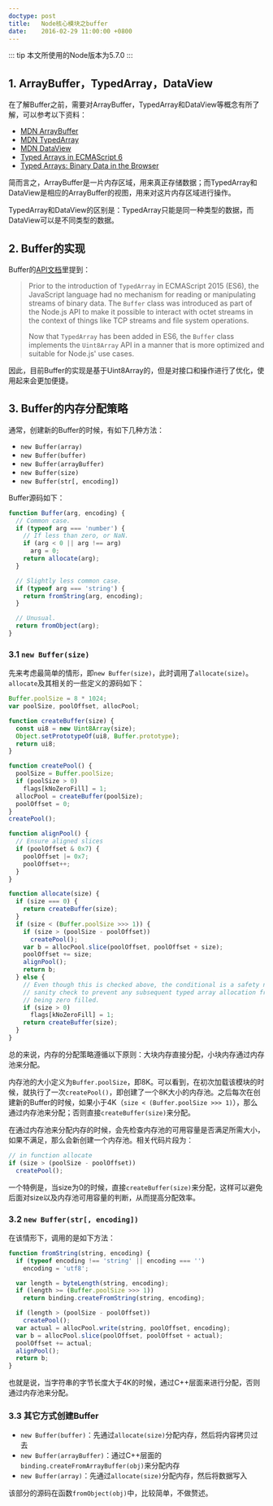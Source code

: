 ```yaml
---
doctype: post
title:   Node核心模块之buffer
date:    2016-02-29 11:00:00 +0800
---
```


::: tip
本文所使用的Node版本为5.7.0
:::

## 1. ArrayBuffer，TypedArray，DataView

在了解Buffer之前，需要对ArrayBuffer，TypedArray和DataView等概念有所了解，可以参考以下资料：

- [MDN ArrayBuffer](https://developer.mozilla.org/en-US/docs/Web/JavaScript/Reference/Global_Objects/ArrayBuffer)
- [MDN TypedArray](https://developer.mozilla.org/en-US/docs/Web/JavaScript/Reference/Global_Objects/TypedArray)
- [MDN DataView](https://developer.mozilla.org/en-US/docs/Web/JavaScript/Reference/Global_Objects/DataView)
- [Typed Arrays in ECMAScript 6](http://www.2ality.com/2015/09/typed-arrays.html)
- [Typed Arrays: Binary Data in the Browser](http://www.html5rocks.com/en/tutorials/webgl/typed_arrays/)

简而言之，ArrayBuffer是一片内存区域，用来真正存储数据；而TypedArray和DataView是相应的ArrayBuffer的视图，用来对这片内存区域进行操作。

TypedArray和DataView的区别是：TypedArray只能是同一种类型的数据，而DataView可以是不同类型的数据。

## 2. Buffer的实现

Buffer的[API文档](https://nodejs.org/dist/latest/docs/api/buffer.html)里提到：

> Prior to the introduction of `TypedArray` in ECMAScript 2015 (ES6), the JavaScript language had no mechanism for reading or manipulating streams of binary data. The `Buffer` class was introduced as part of the Node.js API to make it possible to interact with octet streams in the context of things like TCP streams and file system operations.
> 
> Now that `TypedArray` has been added in ES6, the `Buffer` class implements the `Uint8Array` API in a manner that is more optimized and suitable for Node.js' use cases.

因此，目前Buffer的实现是基于Uint8Array的，但是对接口和操作进行了优化，使用起来会更加便捷。

## 3. Buffer的内存分配策略

通常，创建新的Buffer的时候，有如下几种方法：

- `new Buffer(array)`
- `new Buffer(buffer)`
- `new Buffer(arrayBuffer)`
- `new Buffer(size)`
- `new Buffer(str[, encoding])`

Buffer源码如下：

```javascript
function Buffer(arg, encoding) {
  // Common case.
  if (typeof arg === 'number') {
    // If less than zero, or NaN.
    if (arg < 0 || arg !== arg)
      arg = 0;
    return allocate(arg);
  }

  // Slightly less common case.
  if (typeof arg === 'string') {
    return fromString(arg, encoding);
  }

  // Unusual.
  return fromObject(arg);
}
```

### 3.1 `new Buffer(size)`

先来考虑最简单的情形，即`new Buffer(size)`，此时调用了`allocate(size)`。`allocate`及其相关的一些定义的源码如下：

```javascript
Buffer.poolSize = 8 * 1024;
var poolSize, poolOffset, allocPool;

function createBuffer(size) {
  const ui8 = new Uint8Array(size);
  Object.setPrototypeOf(ui8, Buffer.prototype);
  return ui8;
}

function createPool() {
  poolSize = Buffer.poolSize;
  if (poolSize > 0)
    flags[kNoZeroFill] = 1;
  allocPool = createBuffer(poolSize);
  poolOffset = 0;
}
createPool();

function alignPool() {
  // Ensure aligned slices
  if (poolOffset & 0x7) {
    poolOffset |= 0x7;
    poolOffset++;
  }
}

function allocate(size) {
  if (size === 0) {
    return createBuffer(size);
  }
  if (size < (Buffer.poolSize >>> 1)) {
    if (size > (poolSize - poolOffset))
      createPool();
    var b = allocPool.slice(poolOffset, poolOffset + size);
    poolOffset += size;
    alignPool();
    return b;
  } else {
    // Even though this is checked above, the conditional is a safety net and
    // sanity check to prevent any subsequent typed array allocation from not
    // being zero filled.
    if (size > 0)
      flags[kNoZeroFill] = 1;
    return createBuffer(size);
  }
}
```

总的来说，内存的分配策略遵循以下原则：大块内存直接分配，小块内存通过内存池来分配。

内存池的大小定义为`Buffer.poolSize`，即8K。可以看到，在初次加载该模块的时候，就执行了一次`createPool()`，即创建了一个8K大小的内存池。之后每次在创建新的Buffer的时候，如果小于4K（`size < (Buffer.poolSize >>> 1)`），那么通过内存池来分配；否则直接`createBuffer(size)`来分配。

在通过内存池来分配内存的时候，会先检查内存池的可用容量是否满足所需大小，如果不满足，那么会新创建一个内存池。相关代码片段为：

```javascript
// in function allocate
if (size > (poolSize - poolOffset))
  createPool();
```

一个特例是，当size为0的时候，直接`createBuffer(size)`来分配，这样可以避免后面对size以及内存池可用容量的判断，从而提高分配效率。

### 3.2 `new Buffer(str[, encoding])`

在该情形下，调用的是如下方法：

```javascript
function fromString(string, encoding) {
  if (typeof encoding !== 'string' || encoding === '')
    encoding = 'utf8';

  var length = byteLength(string, encoding);
  if (length >= (Buffer.poolSize >>> 1))
    return binding.createFromString(string, encoding);

  if (length > (poolSize - poolOffset))
    createPool();
  var actual = allocPool.write(string, poolOffset, encoding);
  var b = allocPool.slice(poolOffset, poolOffset + actual);
  poolOffset += actual;
  alignPool();
  return b;
}
```

也就是说，当字符串的字节长度大于4K的时候，通过C++层面来进行分配，否则通过内存池来分配。

### 3.3 其它方式创建Buffer

- `new Buffer(buffer)`：先通过`allocate(size)`分配内存，然后将内容拷贝过去
- `new Buffer(arrayBuffer)`：通过C++层面的`binding.createFromArrayBuffer(obj)`来分配内存
- `new Buffer(array)`：先通过`allocate(size)`分配内存，然后将数据写入

该部分的源码在函数`fromObject(obj)`中，比较简单，不做赘述。
